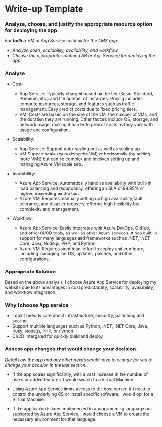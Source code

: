 # Write-up Template

### Analyze, choose, and justify the appropriate resource option for deploying the app.

*For **both** a VM or App Service solution for the CMS app:*
- *Analyze costs, scalability, availability, and workflow*
- *Choose the appropriate solution (VM or App Service) for deploying the app*


### Analyze
- Cost: 
    - App Service: Typically charged based on the tier (Basic, Standard, Premium, etc.) and the number of instances. Pricing includes compute resources, storage, and features such as traffic management. Easy predict costs due to fixed pricing tiers.
    - VM: Costs are based on the size of the VM, the number of VMs, and the duration they are running. Other factors include OS, storage, and network usage, making it harder to predict costs as they vary with usage and configuration.

- Scalability:
    - App Service: Support auto-scaling out as well as scaling up.
    - VM:Support scale  (by resizing the VM) or horizontally (by adding more VMs) but can be complex and involves setting up and managing Azure VM scale sets.

- Availability:
    - Azure App Service: Automatically handles availability with built-in load balancing and redundancy, offering an SLA of 99.95% or higher, depending on the tier.
    - Azure VM: Requires manually setting up high availability,fault tolerance, and disaster recovery, offering high flexibility  but complexity and management.

- Workflow: 
    - Azure App Service: Easily integrates with Azure DevOps, GitHub, and other CI/CD tools, as well as other Azure services. It has built-in support for many languages and frameworks such as .NET, .NET Core, Java, Node.js, PHP, and Python.
    - Azure VM: Requires significant effort to deploy and configure, including managing the OS, updates, patches, and other configurations.

### Appropriate Solution
Based on the above analysis, I choose Azure App Service for deploying my website due to its advantages in cost predictability, scalability, availability, and workflow integration.
### Why I choose App service
- I don't need to care about infrastructure, sercurity, pathching and scaling
- Support multiple languages such as Python, .NET, .NET Core, Java, Ruby, Node.js, PHP, or Python.
- CI/CD intergated for quickly build and deploy

### Assess app changes that would change your decision.

*Detail how the app and any other needs would have to change for you to change your decision in the last section.* 

- If the app scales significantly, with a vast increase in the number of users or added features, I would switch to a Virtual Machine.

- Using Azure App Service limits access to the host server. If I need to control the underlying OS or install specific software, I would opt for a Virtual Machine.

- If the application is later implemented in a programming language not supported by Azure App Service, I would choose a VM to create the necessary environment for that language.
